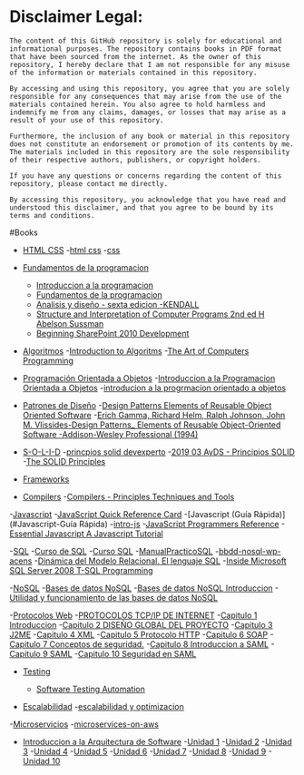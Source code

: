 # Disclaimer Legal:

```
The content of this GitHub repository is solely for educational and informational purposes. The repository contains books in PDF format that have been sourced from the internet. As the owner of this repository, I hereby declare that I am not responsible for any misuse of the information or materials contained in this repository.

By accessing and using this repository, you agree that you are solely responsible for any consequences that may arise from the use of the materials contained herein. You also agree to hold harmless and indemnify me from any claims, damages, or losses that may arise as a result of your use of this repository.

Furthermore, the inclusion of any book or material in this repository does not constitute an endorsement or promotion of its contents by me. The materials included in this repository are the sole responsibility of their respective authors, publishers, or copyright holders.

If you have any questions or concerns regarding the content of this repository, please contact me directly.

By accessing this repository, you acknowledge that you have read and understood this disclaimer, and that you agree to be bound by its terms and conditions.
```
#Books
- [HTML  CSS](#HTML-CSS)
  -[html css](#html-css)
  -[css](#css)
- [Fundamentos de la programacion](#Fundamentos-de-la-programacion)
  - [Introduccion a la programacion](#Introduccion-a-la-programacion)
  - [Fundamentos de la programacion](#Fundamentos-de-la-programacion)
  - [Analisis y diseño - sexta edicion -KENDALL](#Analisis-y-diseño)
  - [Structure and Interpretation of Computer Programs 2nd ed H Abelson Sussman](#Structure-and-Interpretation-of-Computer-Programs-2nd-ed_-_H-Abelson-G-Sussman)
  - [Beginning SharePoint 2010 Development](#Beginning-SharePoint-2010-Development)

- [Algoritmos](#Algoritmos) 
   -[Introduction to Algoritms](#Introduction-to-Algoritms) 
   -[The Art of Computers Programming](#The-Art-of-Computers-Programming])

- [Programación Orientada a Objetos](#Programación-Orientada-a-Objetos)
   -[Introduccion a la Programacion Orientada a Objetos](#Introduccion-a-la-Programacion-Orientada-a-Objetos)
   -[introducion a la progrmacion orientado a objetos](#introducion-a-la-progrmacion-orientado-a-objetos)

- [Patrones de Diseño](#Patrones-de-Diseño)
   -[Design Patterns Elements of Reusable Object Oriented Software](#Design_Patterns-Elements-of-Reusable-Object-Oriented-Software)
   -[Erich Gamma, Richard Helm, Ralph Johnson, John M. Vlissides-Design Patterns_ Elements of Reusable Object-Oriented Software -Addison-Wesley Professional (1994)](#Design-Patterns-Elements-of-Reusable-Object-Oriented-Software)

- [S-O-L-I-D](#S-O-L-I-D)
  -[princpios solid devexperto](#princpios-solid-devexperto)
  -[2019 03 AyDS - Principios SOLID](#2019-03-AyDS-Principios-SOLID)
  -[The SOLID Principles](#The-SOLID-Principles)

- [Frameworks](#Frameworks)

- [Compilers](#Compilers)
  -[Compilers - Principles Techniques and Tools](#Compilers-Principles-Techniques-and-Tools)

-[Javascript](#Javascript)
  -[JavaScript Quick Reference Card](#JavaScript-Quick-Reference-Card)
  -[Javascript (Guía Rápida)](#Javascript-Guía Rápida)
  -[intro-js](#intro-js)
  -[JavaScript Programmers Reference](#JavaScript-Programmers-Reference)
  -[Essential Javascript A Javascript Tutorial](#Essential-Javascript-A-Javascript-Tutorial)

-[SQL](#SQL)
  -[Curso de SQL](#Curso-de-SQL)
  -[Curso SQL](#Curso-SQL)
  -[ManualPracticoSQL](#ManualPracticoSQL)
  -[bbdd-nosql-wp-acens](#bbdd-nosql-wp-acens)
  -[Dinámica del Modelo Relacional. El lenguaje SQL](#Dinámica-del-Modelo-Relacional-El-lenguaje-SQL)
  -[Inside Microsoft SQL Server 2008 T-SQL Programming](#Inside-Microsoft-SQL-Server-2008-T-SQL-Programming)

-[NoSQL](#NoSQL)
  -[Bases de datos NoSQL](#Bases-de-datos-NoSQL)
  -[Bases de datos NoSQL  Introduccion](#Bases-de-datos-NoSQL-Introduccion)
  -[Utilidad y funcionamiento de las bases de datos NoSQL](#Utilidad-y-funcionamiento-de-las-bases-de-datos-NoSQL)

-[Protocolos Web](#Protocolos-Web)
  -[PROTOCOLOS TCP/IP DE INTERNET](#PROTOCOLOS-TCP-IP-DE-INTERNET)
  -[Capitulo 1 Introduccion](#Capitulo-1)
  -[Capitulo 2 DISEÑO GLOBAL DEL PROYECTO](#Capitulo-2)
  -[Capitulo 3 J2ME](#Capitulo-3)
  -[Capitulo 4 XML](#Capitulo-4)
  -[Capitulo 5 Protocolo HTTP](#Capitulo-5)
  -[Capitulo 6 SOAP](#Capitulo-6)
  -[Capitulo 7 Conceptos de seguridad.](#Capitulo-7)
  -[Capitulo 8 Introduccion a SAML](#Capitulo-8)
  -[Capitulo 9 SAML](#Capitulo-9)
  -[Capitulo 10 Seguridad en SAML](#Capitulo-10)
  
- [Testing](#Testing)
  - [Software Testing Automation](#Software-Testing-Automation)

- [Escalabilidad](#Escalabilidad)
  -[escalabilidad y optimizacion](#escalabilidad-y-optimizacion)

-[Microservicios](#Microservicios)
  -[microservices-on-aws](#microservices-on-aws)

- [Introduccion a la Arquitectura de Software](#Introduccion-a-la-Arquitectura-de-Software) 
   -[Unidad 1](#Unidad-1) 
   -[Unidad 2](#Unidad-2) 
   -[Unidad 3](#Unidad-3) 
   -[Unidad 4](#Unidad-4)
   -[Unidad 5](#Unidad-5) 
   -[Unidad 6](#Unidad-6) 
   -[Unidad 7](#Unidad-7) 
   -[Unidad 8](#Unidad-8) 
   -[Unidad 9](#Unidad-9) 
   -[Unidad 10](#Unidad-10)

